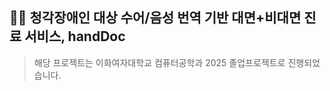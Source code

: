 ## 👋🏻 청각장애인 대상 수어/음성 번역 기반 대면+비대면 진료 서비스, handDoc
> 해당 프로젝트는 이화여자대학교 컴퓨터공학과 2025 졸업프로젝트로 진행되었습니다.
>
> 
